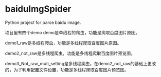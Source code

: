 # baiduImgSpider
Python project for parse baidu image.

项目里有四个demo
demo是单线程的爬虫，功能是爬取百度图片原图。

demo1_raw是多线程爬虫，功能是多线程爬取百度图片原图。

demo2_not_raw是多线程爬虫，功能是多线程爬取百度图片预览图。

demo3_Not_raw_muti_setting是多线程爬虫，在demo2_not_raw的基础上更改的，为了利用配置文件设置，功能是多线程爬取百度图片预览图。
